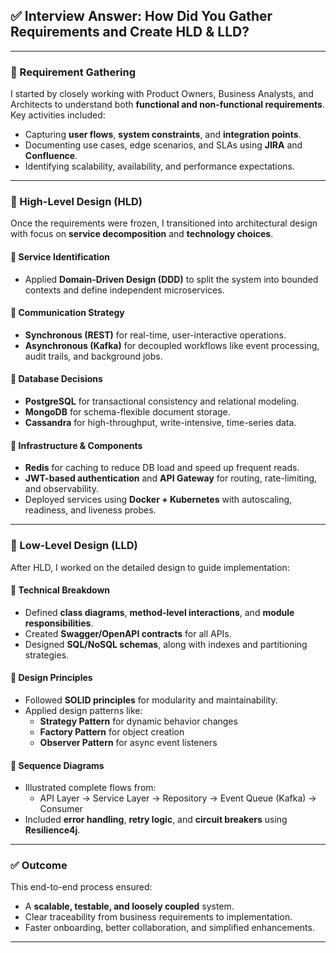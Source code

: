 ## ✅ Interview Answer: How Did You Gather Requirements and Create HLD & LLD?
---

### 📌 Requirement Gathering

I started by closely working with Product Owners, Business Analysts, and Architects to understand both **functional and
non-functional requirements**.  
Key activities included:

- Capturing **user flows**, **system constraints**, and **integration points**.
- Documenting use cases, edge scenarios, and SLAs using **JIRA** and **Confluence**.
- Identifying scalability, availability, and performance expectations.

---

### 📌 High-Level Design (HLD)

Once the requirements were frozen, I transitioned into architectural design with focus on **service decomposition** and
**technology choices**.

#### 🔹 Service Identification

- Applied **Domain-Driven Design (DDD)** to split the system into bounded contexts and define independent microservices.

#### 🔹 Communication Strategy

- **Synchronous (REST)** for real-time, user-interactive operations.
- **Asynchronous (Kafka)** for decoupled workflows like event processing, audit trails, and background jobs.

#### 🔹 Database Decisions

- **PostgreSQL** for transactional consistency and relational modeling.
- **MongoDB** for schema-flexible document storage.
- **Cassandra** for high-throughput, write-intensive, time-series data.

#### 🔹 Infrastructure & Components

- **Redis** for caching to reduce DB load and speed up frequent reads.
- **JWT-based authentication** and **API Gateway** for routing, rate-limiting, and observability.
- Deployed services using **Docker + Kubernetes** with autoscaling, readiness, and liveness probes.

---

### 📌 Low-Level Design (LLD)

After HLD, I worked on the detailed design to guide implementation:

#### 🔹 Technical Breakdown

- Defined **class diagrams**, **method-level interactions**, and **module responsibilities**.
- Created **Swagger/OpenAPI contracts** for all APIs.
- Designed **SQL/NoSQL schemas**, along with indexes and partitioning strategies.

#### 🔹 Design Principles

- Followed **SOLID principles** for modularity and maintainability.
- Applied design patterns like:
    - **Strategy Pattern** for dynamic behavior changes
    - **Factory Pattern** for object creation
    - **Observer Pattern** for async event listeners

#### 🔹 Sequence Diagrams

- Illustrated complete flows from:
    - API Layer → Service Layer → Repository → Event Queue (Kafka) → Consumer
- Included **error handling**, **retry logic**, and **circuit breakers** using **Resilience4j**.

---

### ✅ Outcome

This end-to-end process ensured:

- A **scalable, testable, and loosely coupled** system.
- Clear traceability from business requirements to implementation.
- Faster onboarding, better collaboration, and simplified enhancements.

---